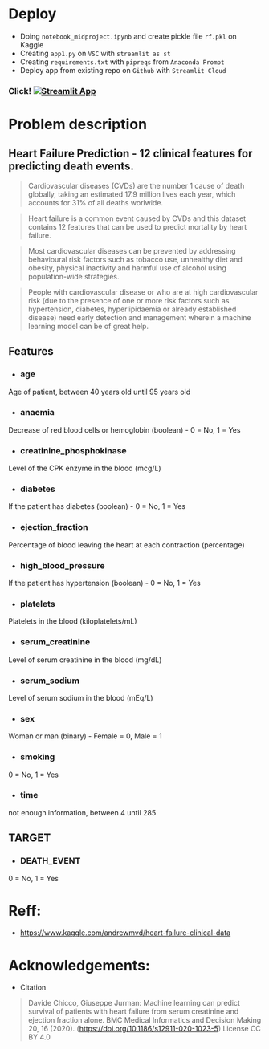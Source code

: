 # Deploy
+ Doing `notebook_midproject.ipynb` and create pickle file `rf.pkl` on Kaggle
+ Creating `app1.py` on `VSC` with `streamlit as st`
+ Creating `requirements.txt` with `pipreqs` from `Anaconda Prompt`
+ Deploy app from existing repo on `Github` with `Streamlit Cloud`  

### Click! [![Streamlit App](https://static.streamlit.io/badges/streamlit_badge_black_white.svg)](https://share.streamlit.io/irfanim/ml_zoomcamp/main/app1.py)

# Problem description
## Heart Failure Prediction - 12 clinical features for predicting death events.

> Cardiovascular diseases (CVDs) are the number 1 cause of death globally, taking an estimated 17.9 million lives each year, 
which accounts for 31% of all deaths worlwide.

> Heart failure is a common event caused by CVDs and this dataset contains 12 features that can be used to predict mortality by heart failure.

> Most cardiovascular diseases can be prevented by addressing behavioural risk factors such as tobacco use, 
unhealthy diet and obesity, physical inactivity and harmful use of alcohol using population-wide strategies.

> People with cardiovascular disease or who are at high cardiovascular risk (due to the presence of one or more risk factors such as hypertension, diabetes, hyperlipidaemia or already established disease) need early detection and management wherein a machine learning model can be of great help.

## Features
    
    
+ ### age
Age of patient, between 40 years old until 95 years old 
+ ### anaemia
Decrease of red blood cells or hemoglobin (boolean) - 0 = No, 1 = Yes
+ ### creatinine_phosphokinase
Level of the CPK enzyme in the blood (mcg/L)
+ ### diabetes
If the patient has diabetes (boolean) - 0 = No, 1 = Yes
+ ### ejection_fraction
Percentage of blood leaving the heart at each contraction (percentage)
+ ### high_blood_pressure
If the patient has hypertension (boolean) - 0 = No, 1 = Yes
+ ### platelets
Platelets in the blood (kiloplatelets/mL)
+ ### serum_creatinine
Level of serum creatinine in the blood (mg/dL)
+ ### serum_sodium
Level of serum sodium in the blood (mEq/L)
+ ### sex
Woman or man (binary) - Female = 0, Male = 1
+ ### smoking
0 = No, 1 = Yes
+ ### time
not enough information, between 4 until 285


## TARGET
+ ### DEATH_EVENT
0 = No, 1 = Yes






# Reff:

+ https://www.kaggle.com/andrewmvd/heart-failure-clinical-data

# Acknowledgements:
+ Citation

> Davide Chicco, Giuseppe Jurman: Machine learning can predict survival of patients with heart failure from serum creatinine and ejection fraction alone. BMC Medical Informatics and Decision Making 20, 16 (2020). (https://doi.org/10.1186/s12911-020-1023-5)
License CC BY 4.0
